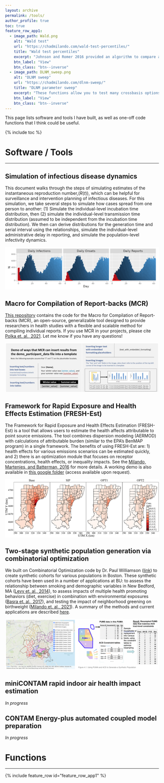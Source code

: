 ```yaml
---
layout: archive
permalink: /tools/
author_profile: true
toc: true
feature_row_app1:
  - image_path: Wald.png
    alt: "Wald test"
    url: "https://chadmilando.com/wald-test-percentiles/"
    title: "Wald test percentiles"
    excerpt: "Johnson and Romer 2016 provided an algorithm to compare a limited set of percentiles between two distributions. I created an R function to implement it."
    btn_label: "View"
    btn_class: "btn--inverse"
  - image_path: DLNM_sweep.png
    alt: "DLNM sweep"
    url: "https://chadmilando.com/dlnm-sweep/"
    title: "DLNM parameter sweep"
    excerpt: "These functions allow you to test many crossbasis options in the DLNM framework."
    btn_label: "View"
    btn_class: "btn--inverse"
---
```


This page lists software and tools I have built, as well as one-off code functions that I think could be useful.

{% include toc %}
<br>
# Software / Tools
___
## Simulation of infectious disease dynamics
This document walks through the steps of simulating estimates of the instantaneous reproduction number,$(R(t))$, which can be helpful for surveillance and intervention planning of infectious diseases. For this simulation, we take several steps to simulate how cases spread from one person to another: (1) Simulate the individual-level incubation time distribution, then (2) simulate the individual-level transmission time distribution (assumed to be independent from the incubation time distribution). We then can derive distributions for the generation time and serial interval using the relationships, simulate the individual-level administrative delay in reporting, and simulate the population-level infectivity dynamics.

[![RtEval](/assets/images/RtEval.png)](https://mobslab.shinyapps.io/simulate_infection_data/)

## Macro for Compilation of Report-backs (MCR)

[This repository](https://github.com/cmilando/reportback-vba) contains the code for the Macro for Compilation of Report-backs (MCR), an open-source, generalizable tool designed to provide researchers in health studies with a flexible and scalable method for compiling individual reports. If you use MCR in your projects, please cite [Polka et. al., 2021](https://doi.org/10.3390/ijerph18116104). Let me know if you have any questions! 

[![MCR](/assets/images/MCR.png)](https://github.com/cmilando/reportback-vba)

## Framework for Rapid Exposure and Health Effects Estimation (FRESH-Est)

The Framework for Rapid Exposure and Health Effects Estimation (FRESH-Est) is a tool that allows users to estimate the health affects attributable to point source emissions. The tool combines dispersion modeling (AERMOD) with calculations of attributable burden (similar to the EPA’s BenMAP program) in a single framework. The benefits of using FRESH-Est are: 1) health effects for various emissions scenarios can be estimated quickly, and 2) there is an optimization module that focuses on receptor concentrations, health effects, or inequality impacts. See the [Milando, Martenies, and Batterman, 2016](https://doi.org/10.1016/j.envint.2016.06.005) for more details. A working demo is also available in [this google folder](https://drive.google.com/drive/folders/10FAlCxDc57wwkE5jNLcrf3qc4bGVUkso?usp=sharing) (access available upon request). 

[![FRESHEST](/assets/images/FRESHEST.jpg)](https://doi.org/10.1016/j.envint.2016.06.005)

## Two-stage synthetic population generation via combinatorial optimization

We built on Combinatorial Optimization code by Dr. Paul Williamson ([link](https://pcwww.liv.ac.uk/~william/microdata/CO%20070615/CO_software.html)) to create synthetic cohorts for various populations in Boston. These synthetic cohorts have been used in a number of applications at BU: to assess the relationship between smoking and demographic variables in New Bedford, MA ([Levy et. al., 2014](https://doi.org/10.1371/journal.pone.0087144)), to assess impacts of multiple health promoting behaviors (diet, exercise) in combination with environmental exposures ([Basra et. al., 2017](https://doi.org/10.3390/ijerph14070730)), and testing the impact of neighborhood greening on birthweight ([Milando et. al., 2021](https://doi.org/10.1038/s41370-021-00318-4)). A summary of the methods and current applications are described [here](https://chadmilando.com/synthpop-bookdown/).

[![SYNTHPOP](/assets/images/synthpop.png)](https://chadmilando.com/synthpop-bookdown/)

## miniCONTAM rapid indoor air health impact estimation 

_In progress_

## CONTAM Energy-plus automated coupled model preparation

_In progress_

# Functions
___
{% include feature_row id="feature_row_app1" %}